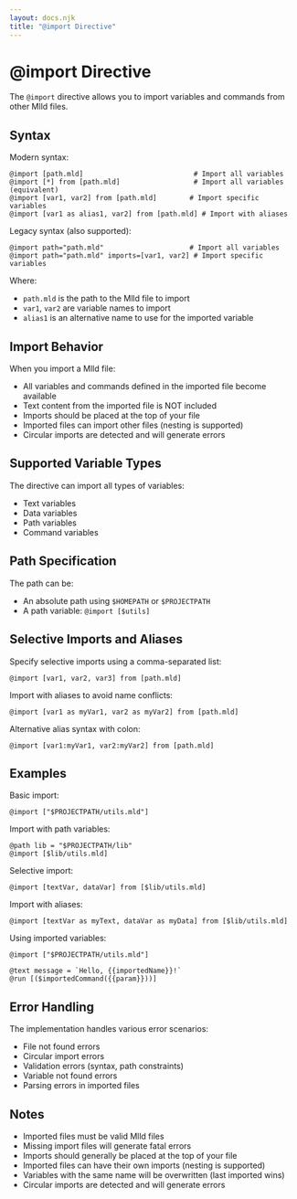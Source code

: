 ```yaml
---
layout: docs.njk
title: "@import Directive"
---
```


# @import Directive

The `@import` directive allows you to import variables and commands from other Mlld files.

## Syntax

Modern syntax:
```mlld
@import [path.mld]                           # Import all variables
@import [*] from [path.mld]                  # Import all variables (equivalent)
@import [var1, var2] from [path.mld]        # Import specific variables
@import [var1 as alias1, var2] from [path.mld] # Import with aliases
```

Legacy syntax (also supported):
```mlld
@import path="path.mld"                     # Import all variables
@import path="path.mld" imports=[var1, var2] # Import specific variables
```

Where:
- `path.mld` is the path to the Mlld file to import
- `var1`, `var2` are variable names to import
- `alias1` is an alternative name to use for the imported variable

## Import Behavior

When you import a Mlld file:
- All variables and commands defined in the imported file become available
- Text content from the imported file is NOT included
- Imports should be placed at the top of your file
- Imported files can import other files (nesting is supported)
- Circular imports are detected and will generate errors

## Supported Variable Types

The directive can import all types of variables:
- Text variables
- Data variables
- Path variables
- Command variables

## Path Specification

The path can be:
- An absolute path using `$HOMEPATH` or `$PROJECTPATH`
- A path variable: `@import [$utils]`

## Selective Imports and Aliases

Specify selective imports using a comma-separated list:
```mlld
@import [var1, var2, var3] from [path.mld]
```

Import with aliases to avoid name conflicts:
```mlld
@import [var1 as myVar1, var2 as myVar2] from [path.mld]
```

Alternative alias syntax with colon:
```mlld
@import [var1:myVar1, var2:myVar2] from [path.mld]
```

## Examples

Basic import:
```mlld
@import ["$PROJECTPATH/utils.mld"]
```

Import with path variables:
```mlld
@path lib = "$PROJECTPATH/lib"
@import [$lib/utils.mld]
```

Selective import:
```mlld
@import [textVar, dataVar] from [$lib/utils.mld]
```

Import with aliases:
```mlld
@import [textVar as myText, dataVar as myData] from [$lib/utils.mld]
```

Using imported variables:
```mlld
@import ["$PROJECTPATH/utils.mld"]

@text message = `Hello, {{importedName}}!`
@run [($importedCommand({{param}}))]
```

## Error Handling

The implementation handles various error scenarios:
- File not found errors
- Circular import errors
- Validation errors (syntax, path constraints)
- Variable not found errors
- Parsing errors in imported files

## Notes

- Imported files must be valid Mlld files
- Missing import files will generate fatal errors
- Imports should generally be placed at the top of your file
- Imported files can have their own imports (nesting is supported)
- Variables with the same name will be overwritten (last imported wins)
- Circular imports are detected and will generate errors